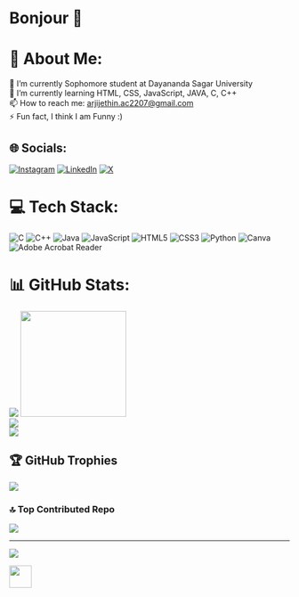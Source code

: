 # Bonjour 👋

# 💫 About Me:
🔭 I’m currently Sophomore student at Dayananda Sagar University<br>🌱 I’m currently learning HTML, CSS, JavaScript, JAVA, C, C++<br>📫 How to reach me: arjijethin.ac2207@gmail.com<br>⚡ Fun fact, I think I am Funny :)


## 🌐 Socials:
[![Instagram](https://img.shields.io/badge/Instagram-%23E4405F.svg?logo=Instagram&logoColor=white)](https://instagram.com/eswararji07) [![LinkedIn](https://img.shields.io/badge/LinkedIn-%230077B5.svg?logo=linkedin&logoColor=white)](https://linkedin.com/in/arji-jethin-naga-sai-eswar-345138278) [![X](https://img.shields.io/badge/X-black.svg?logo=X&logoColor=white)](https://x.com/ArjiJethin51993) 

# 💻 Tech Stack:
![C](https://img.shields.io/badge/c-%2300599C.svg?style=for-the-badge&logo=c&logoColor=white) ![C++](https://img.shields.io/badge/c++-%2300599C.svg?style=for-the-badge&logo=c%2B%2B&logoColor=white) ![Java](https://img.shields.io/badge/java-%23ED8B00.svg?style=for-the-badge&logo=openjdk&logoColor=white) ![JavaScript](https://img.shields.io/badge/javascript-%23323330.svg?style=for-the-badge&logo=javascript&logoColor=%23F7DF1E) ![HTML5](https://img.shields.io/badge/html5-%23E34F26.svg?style=for-the-badge&logo=html5&logoColor=white) ![CSS3](https://img.shields.io/badge/css3-%231572B6.svg?style=for-the-badge&logo=css3&logoColor=white) ![Python](https://img.shields.io/badge/python-3670A0?style=for-the-badge&logo=python&logoColor=ffdd54) ![Canva](https://img.shields.io/badge/Canva-%2300C4CC.svg?style=for-the-badge&logo=Canva&logoColor=white) ![Adobe Acrobat Reader](https://img.shields.io/badge/Adobe%20Acrobat%20Reader-EC1C24.svg?style=for-the-badge&logo=Adobe%20Acrobat%20Reader&logoColor=white)
# 📊 GitHub Stats:
![](https://github-readme-stats.vercel.app/api?username=ArjiJethin&theme=shadow_blue&hide_border=false&include_all_commits=true&count_private=true)
<img  src="https://miro.medium.com/v2/resize:fit:996/1*2X4kX8wkfbtBFu9Zack_IA.gif" height=190>
<br/>
![](https://github-readme-streak-stats.herokuapp.com/?user=ArjiJethin&theme=shadow_blue&hide_border=false)<br/>
![](https://github-readme-stats.vercel.app/api/top-langs/?username=ArjiJethin&theme=shadow_blue&hide_border=false&include_all_commits=true&count_private=true&layout=compact)

## 🏆 GitHub Trophies
![](https://github-profile-trophy.vercel.app/?username=ArjiJethin&theme=tokyonight&no-frame=false&no-bg=true&margin-w=4)

### 🔝 Top Contributed Repo
![](https://github-contributor-stats.vercel.app/api?username=ArjiJethin&limit=5&theme=dark&combine_all_yearly_contributions=true)

---
[![](https://visitcount.itsvg.in/api?id=ArjiJethin&icon=0&color=0)](https://visitcount.itsvg.in)

<a href="https://youtu.be/dQw4w9WgXcQ?si=hLXYXbSuJlLEFMHG" target="_blank" title="hehe :)">
<img src="https://i.kym-cdn.com/photos/images/original/000/890/053/f87.gif" height=40>
</a>
